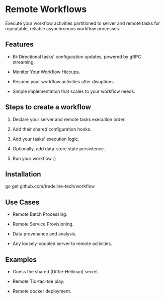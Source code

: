 # Remote Workflows

Execute your workflow activities partitioned to server and remote tasks for repeatable, reliable asynchronous workflow processes.

## Features
* Bi-Directional tasks' configuration updates, powered by gRPC streaming.

* Monitor Your Workflow Hiccups.

* Resume your workflow activities after disuptions.

* Simple implementation that scales to your workflow needs.

## Steps to create a workflow
1. Declare your server and remote tasks execution order.

2. Add their shared configuration hooks.

3. Add your tasks' execution logic.

4. Optionally, add data-store state persistence.

5. Run your workflow :)

## Installation

go get github.com/tradeline-tech/workflow

## Use Cases
* Remote Batch Processing.

* Remote Service Provisioning.

* Data provenance and analysis.

* Any loosely-coupled server to remote activities.

## Examples
* Guess the shared (Diffie-Hellman) secret.

* Remote Tic-tac-toe play.

* Remote docker deployment.

